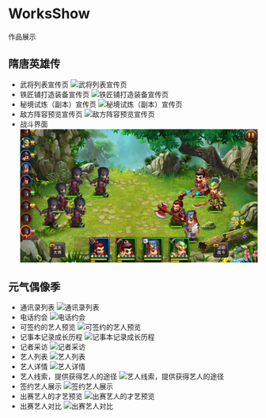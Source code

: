 # WorksShow
作品展示

## 隋唐英雄传
- 武将列表宣传页
![武将列表宣传页](https://ws4.sinaimg.cn/large/006tNc79gy1fhpgux72spj30sg0lcjtm.jpg)
- 铁匠铺打造装备宣传页
![铁匠铺打造装备宣传页](https://raw.githubusercontent.com/DoooReyn/WorksShow/master/5.png)
- 秘境试炼（副本）宣传页
![秘境试炼（副本）宣传页](https://ws2.sinaimg.cn/large/006tNc79gy1fhpgvsmfo5j30sg0lcju2.jpg)
- 敌方阵容预览宣传页
![敌方阵容预览宣传页](https://ws3.sinaimg.cn/large/006tNc79gy1fhpgvfom2rj30sg0lcju0.jpg)
- 战斗界面
![战斗界面](https://raw.githubusercontent.com/DoooReyn/WorksShow/master/1.png)

## 元气偶像季
- 通讯录列表
![通讯录列表](https://ws2.sinaimg.cn/large/006tNc79gy1fhpgxv32ehj308r0fk74d.jpg)
- 电话约会
![电话约会](https://ws4.sinaimg.cn/large/006tNc79gy1fhpgx49mirj307t0dwq3c.jpg)
- 可签约的艺人预览
![可签约的艺人预览](https://ws4.sinaimg.cn/large/006tNc79gy1fhpgx9r1npj307t0dw0tz.jpg)
- 记事本记录成长历程
![记事本记录成长历程](https://ws1.sinaimg.cn/large/006tNc79gy1fhpgxci3xzj307t0dwgmp.jpg)
- 记者采访
![记者采访](https://ws1.sinaimg.cn/large/006tNc79gy1fhpgxskp3ej308r0fkmxg.jpg)
- 艺人列表
![艺人列表](https://ws3.sinaimg.cn/large/006tNc79gy1fhpgygxjbij30dc0m840p.jpg)
- 艺人详情
![艺人详情](https://ws4.sinaimg.cn/large/006tNc79gy1fhpgxx40tej30kn10oaet.jpg)
- 艺人线索，提供获得艺人的途径
![艺人线索，提供获得艺人的途径](https://ws3.sinaimg.cn/large/006tNc79gy1fhpgyb8xa2j30k00zkjvg.jpg)
- 签约艺人展示
![签约艺人展示](https://ws1.sinaimg.cn/large/006tNc79gy1fhpgyjdf5qj30ej0pugnp.jpg)
- 出赛艺人的才艺预览
![出赛艺人的才艺预览](https://ws1.sinaimg.cn/large/006tNc79gy1fhpgywd4fuj30kn10o41i.jpg)
- 出赛艺人对比
![出赛艺人对比](https://ws4.sinaimg.cn/large/006tNc79gy1fhpgyyr092j30kn10on06.jpg)
